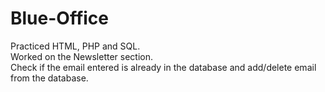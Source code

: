 # Blue-Office
Practiced HTML, PHP and SQL. <br />
Worked on the Newsletter section. <br />
Check if the email entered is already in the database and add/delete email from the database.
